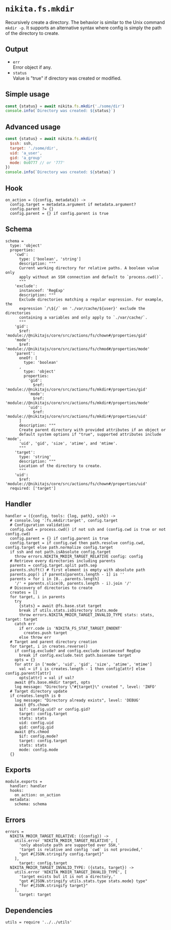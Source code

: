 
# `nikita.fs.mkdir`

Recursively create a directory. The behavior is similar to the Unix command
`mkdir -p`. It supports an alternative syntax where config is simply the path
of the directory to create.

## Output

* `err`   
  Error object if any.   
* `status`   
  Value is "true" if directory was created or modified.   

## Simple usage

```js
const {status} = await nikita.fs.mkdir('./some/dir')
console.info(`Directory was created: ${status}`)
```

## Advanced usage

```js
const {status} = await nikita.fs.mkdir({
  $ssh: ssh,
  target: './some/dir',
  uid: 'a_user',
  gid: 'a_group'
  mode: 0o0777 // or '777'
})
console.info(`Directory was created: ${status}`)
```

## Hook

    on_action = ({config, metadata}) ->
      config.target = metadata.argument if metadata.argument?
      config.parent ?= {}
      config.parent = {} if config.parent is true

## Schema

    schema =
      type: 'object'
      properties:
        'cwd':
          type: ['boolean', 'string']
          description: """
          Current working directory for relative paths. A boolean value only
          apply without an SSH connection and default to `process.cwd()`.
          """
        'exclude':
          instanceof: 'RegExp'
          description: """
          Exclude directories matching a regular expression. For example, the
          expression `/\${/` on './var/cache/${user}' exclude the directories
          containing a variables and only apply to `./var/cache/`.
          """
        'gid':
          $ref: 'module://@nikitajs/core/src/actions/fs/chown#/properties/gid'
        'mode':
          $ref: 'module://@nikitajs/core/src/actions/fs/chmod#/properties/mode'
        'parent':
          oneOf: [
            type: 'boolean'
          ,
            type: 'object'
            properties:
              'gid':
                $ref: 'module://@nikitajs/core/src/actions/fs/mkdir#/properties/gid'
              'mode':
                $ref: 'module://@nikitajs/core/src/actions/fs/mkdir#/properties/mode'
              'uid':
                $ref: 'module://@nikitajs/core/src/actions/fs/mkdir#/properties/uid'
          ]
          description: """
          Create parent directory with provided attributes if an object or
          default system options if "true", supported attributes include 'mode',
          'uid', 'gid', 'size', 'atime', and 'mtime'.
          """
        'target':
          type: 'string'
          description: """
          Location of the directory to create.
          """
        'uid':
          $ref: 'module://@nikitajs/core/src/actions/fs/chown#/properties/uid'
      required: ['target']
        
## Handler

    handler = ({config, tools: {log, path}, ssh}) ->
      # console.log ':fs.mkdir:target', config.target
      # Configuration validation
      config.cwd = process.cwd() if not ssh and (config.cwd is true or not config.cwd)
      config.parent = {} if config.parent is true
      config.target = if config.cwd then path.resolve config.cwd, config.target else path.normalize config.target
      if ssh and not path.isAbsolute config.target
        throw errors.NIKITA_MKDIR_TARGET_RELATIVE config: config
      # Retrieve every directories including parents
      parents = config.target.split path.sep
      parents.shift() # first element is empty with absolute path
      parents.pop() if parents[parents.length - 1] is ''
      parents = for i in [0...parents.length]
        '/' + parents.slice(0, parents.length - i).join '/'
      # Discovery of directories to create
      creates = []
      for target, i in parents
        try
          {stats} = await @fs.base.stat target
          break if utils.stats.isDirectory stats.mode
          throw errors.NIKITA_MKDIR_TARGET_INVALID_TYPE stats: stats, target: target
        catch err
          if err.code is 'NIKITA_FS_STAT_TARGET_ENOENT'
            creates.push target
          else throw err
      # Target and parent directory creation
      for target, i in creates.reverse()
        if config.exclude? and config.exclude instanceof RegExp
          break if config.exclude.test path.basename target
        opts = {}
        for attr in ['mode', 'uid', 'gid', 'size', 'atime', 'mtime']
          val = if i is creates.length - 1 then config[attr] else config.parent?[attr]
          opts[attr] = val if val?
        await @fs.base.mkdir target, opts
        log message: "Directory \"#{target}\" created ", level: 'INFO'
      # Target directory update
      if creates.length is 0
        log message: "Directory already exists", level: 'DEBUG'
        await @fs.chown
          $if: config.uid? or config.gid?
          target: config.target
          stats: stats
          uid: config.uid
          gid: config.gid
        await @fs.chmod
          $if: config.mode?
          target: config.target
          stats: stats
          mode: config.mode
      {}

## Exports

    module.exports =
      handler: handler
      hooks:
        on_action: on_action
      metadata:
        schema: schema

## Errors

    errors =
      NIKITA_MKDIR_TARGET_RELATIVE: ({config}) ->
        utils.error 'NIKITA_MKDIR_TARGET_RELATIVE', [
          'only absolute path are supported over SSH,'
          'target is relative and config `cwd` is not provided,'
          "got #{JSON.stringify config.target}"
        ],
          target: config.target
      NIKITA_MKDIR_TARGET_INVALID_TYPE: ({stats, target}) ->
        utils.error 'NIKITA_MKDIR_TARGET_INVALID_TYPE', [
          'target exists but it is not a directory,'
          "got #{JSON.stringify utils.stats.type stats.mode} type"
          "for #{JSON.stringify target}"
        ],
          target: target

## Dependencies

    utils = require '../../utils'
